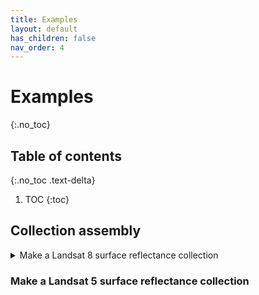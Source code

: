 ```yaml
---
title: Examples
layout: default
has_children: false
nav_order: 4
---
```


# Examples
{:.no_toc}

## Table of contents
{:.no_toc .text-delta}

1. TOC
{:toc}


## Collection assembly

<details><summary>Make a Landsat 8 surface reflectance collection</summary>

{% raw %}
```js
var myProps = {
	startYear: 1984,
	endYear: 2018,
	startDay: '07-01',
	endDay: '09-01'
}
lcb.setProps(myProps)
var col = lcb.gather()
```
{% endraw %}


<a href="http://example.com">Link</a>
</details>



### Make a Landsat 5 surface reflectance collection

